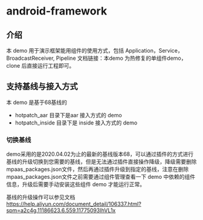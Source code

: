 # android-framework
## 介绍
本 demo 用于演示框架能用组件的使用方式，包括 Application，Service，BroadcastReceiver, Pipeline 文档链接：本demo 为热修复的单组件demo，clone 后直接运行工程即可。

## 支持基线与接入方式
本 demo 是基于68基线的

+ hotpatch_aar 目录下是aar 接入方式的 demo
+ hotpatch_inside 目录下是 inside 接入方式的 demo

### 切换基线
demo采用的是2020.04.02为止的最新的基线版本68，可以通过插件的方式进行基线的升级切换到您需要的基线，但是无法通过插件直接操作降级，降级需要删除mpaas_packages.json文件，然后再通过插件升级到指定的基线，注意在删除mpaas_packages.json文件之前需要通过组件管理查看一下 demo 中依赖的组件信息，升级后需要手动安装这些组件 demo 才能运行正常。

基线的升级操作可以参见文档 https://help.aliyun.com/document_detail/106337.html?spm=a2c4g.11186623.6.559.11775093IhVL1x
